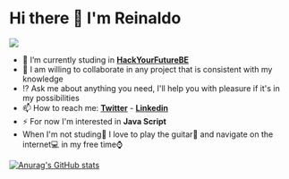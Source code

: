 # Hi there 👋 I'm Reinaldo
![](https://media.giphy.com/media/LqMn3zJKoi93O/giphy.gif)
- :notebook: I’m currently studing in [**HackYourFutureBE**](https://hackyourfuture.be/)
- 👯 I am willing to collaborate in any project that is consistent with my knowledge
- :interrobang: Ask me about anything you need, I'll help you with pleasure if it's in my possibilities
- 📫 How to reach me:  [**Twitter**](https://twitter.com/perezrei/) - [**Linkedin**](https://www.linkedin.com/in/perezrei/)
- ⚡ For now I'm interested in **Java Script**
- When I'm not studing:book: I love to play the guitar:musical_note: and navigate on the internet:computer: in my free time:watch:


[![Anurag's GitHub stats](https://github-readme-stats.vercel.app/api?username=perezrei)](https://github.com/anuraghazra/github-readme-stats)

